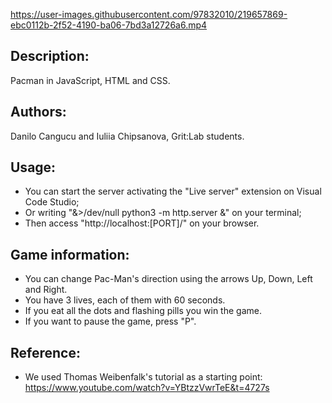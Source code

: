 https://user-images.githubusercontent.com/97832010/219657869-ebc0112b-2f52-4190-ba06-7bd3a12726a6.mp4

## Description:
Pacman in JavaScript, HTML and CSS.

## Authors:
Danilo Cangucu and Iuliia Chipsanova, Grit:Lab students.

## Usage:
- You can start the server activating the "Live server" extension on Visual Code Studio;
- Or writing "&>/dev/null python3 -m http.server &" on your terminal;
- Then access "http://localhost:[PORT]/" on your browser.

## Game information:
- You can change Pac-Man's direction using the arrows Up, Down, Left and Right.
- You have 3 lives, each of them with 60 seconds.
- If you eat all the dots and flashing pills you win the game.
- If you want to pause the game, press "P".

## Reference:
- We used Thomas Weibenfalk's tutorial as a starting point: https://www.youtube.com/watch?v=YBtzzVwrTeE&t=4727s

